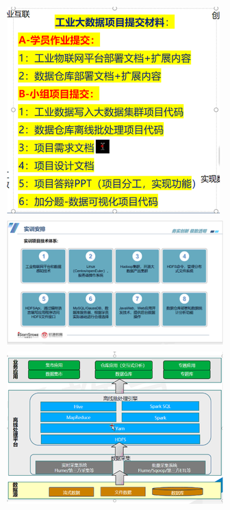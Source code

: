 ![提交材料](assets/Pasted%20image%2020240701092433.png)


![架构](assets/Pasted%20image%2020240701094107.png)

![](assets/Pasted%20image%2020240701102736.png)